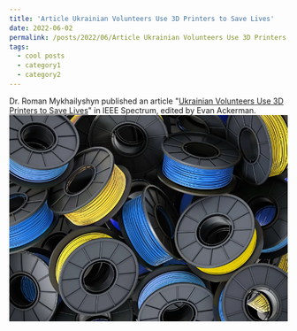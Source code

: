 ```yaml
---
title: 'Article Ukrainian Volunteers Use 3D Printers to Save Lives'
date: 2022-06-02
permalink: /posts/2022/06/Article Ukrainian Volunteers Use 3D Printers to Save Lives/
tags:
  - cool posts
  - category1
  - category2
---
```

Dr. Roman Mykhailyshyn published an article "[Ukrainian Volunteers Use 3D Printers to Save Lives](https://spectrum.ieee.org/ukraine-3d-printing)" in IEEE Spectrum, edited by Evan Ackerman.
<br/><img src='/images/art_spectrum.png'>